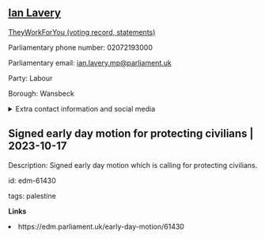 ## <a href="https://members.parliament.uk/member/4139/contact">Ian Lavery</a>

<a href="https://www.theyworkforyou.com/mp/24963/ian_lavery/wansbeck">TheyWorkForYou (voting record, statements)</a> 

Parliamentary phone number: 02072193000 

Parliamentary email: ian.lavery.mp@parliament.uk 

Party: Labour 

Borough: Wansbeck 

<details><summary>Extra contact information and social media</summary> 
<li>Website: https://www.ianlavery.co.uk/</li>
<li>Twitter: https://twitter.com/IanLaveryMP</li>
<li>Constituency office phone number: 01670852494</li>
<li>Constituency office email:</li>
<li>Facebook:</li>
<li>Instagram:</li>
<li>Youtube:</li>
<li>Linkedin:</li>
<li>Government department phone number:</li>
<li>Government department email:</li>
<li>Threads:</li>
<li>Party office phone number:</li>
<li>Party office email:</li>
<li>Tiktok:</li>
</details>

## Signed early day motion for protecting civilians | 2023-10-17

Description: Signed early day motion which is calling for protecting civilians. 
 
id: edm-61430 

tags: palestine 

**Links** 
 <li>https://edm.parliament.uk/early-day-motion/61430</li>

